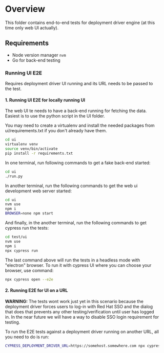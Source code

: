 # Overview

This folder contains end-to-end tests for deployment driver engine (at this time only web UI actually).

## Requirements

* Node version manager `nvm`
* Go for back-end testing

### Running UI E2E

Requires deployment driver UI running and its URL needs to be passed to the test.

#### 1. Running UI E2E for locally running UI

The web UI te needs to have a back-end running for fetching the data. Easiest is to use the python script in the UI folder.

You may need to create a virtualenv and install the needed packages from ui/requirements.txt if you don't already have them.

```sh
cd ui
virtualenv venv
source venv/bin/activate
pip install -r requirements.txt
```

In one terminal, run following commands to get a fake back-end started:

```sh
cd ui
./run.py
```

In another terminal, run the following commands to get the web ui development web server started:

```sh
cd ui
nvm use
npm i
BROWSER=none npm start
```

And finally, in the another terminal, run the following commands to get cypress run the tests:

```sh
cd test/ui
nvm use
npm i
npx cypress run
```

The last command above will run the tests in a headless mode with "electron" browser. To run it with cypress UI where you can choose your browser, use command:

```sh
npx cypress open --e2e
```

#### 2. Running E2E for UI on a URL

**WARNING:** The tests wont work just yet in this scenario because the deployment driver forces users to log-in with Red Hat SSO and the dialog that does that prevents any other testing/verification until user has logged in. In the near future we will have a way to disable SSO login requirement for testing.

To run the E2E tests against a deployment driver running on another URL, all you need to do is run:

```sh
CYPRESS_DEPLOYMENT_DRIVER_URL=https://somehost.somewhere.com npx cypress run
```
